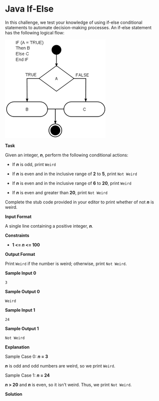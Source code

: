 # Java If-Else

In this challenge, we test your knowledge of using if-else conditional statements to automate decision-making processes. An if-else statement has the following logical flow:

![If Else Diagram](./HackerrankJavaIfElseDiagram.png#ffffff)

__Task__

Given an integer, ___n___, perform the following conditional actions:

- If ___n___ is odd, print ```Weird```

- If ___n___ is even and in the inclusive range of __2__ to __5__, print ```Not Weird```

- If ___n___ is even and in the inclusive range of __6__ to __20__, print ```Weird```

- If ___n___ is even and greater than __20__, print ```Not Weird```

Complete the stub code provided in your editor to print whether of not ___n___ is weird.

__Input Format__

A single line containing a positive integer, ___n___.

__Constraints__

- __1 <= _n_ <= 100__

__Output Format__

Print ```Weird``` if the number is weird; otherwise, print ```Not Weird```.

__Sample Input 0__

```
3
```

__Sample Output 0__

```
Weird
```

__Sample Input 1__

```
24
```

__Sample Output 1__

```
Not Weird
```

__Explanation__

Sample Case 0: ___n_ = 3__

___n___ is odd and odd numbers are weird, so we print ```Weird```.

Sample Case 1: ___n_ = 24__

___n_ > 20__ and ___n___ is even, so it isn't weird. Thus, we print ```Not Weird```.

__Solution__

```java

```
